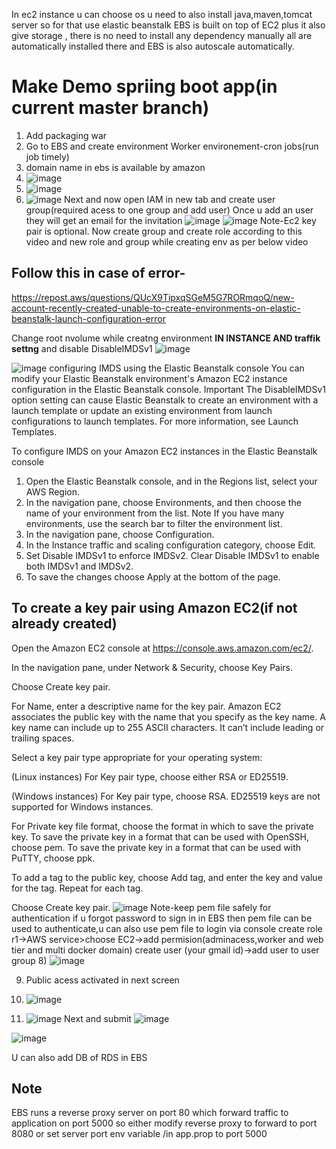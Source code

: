 In ec2 instance u can choose os
u need to also install java,maven,tomcat server so for that use elastic beanstalk
EBS is built on top of EC2 plus it also give storage , there is no need to install any dependency manually all are automatically installed there and EBS is also autoscale automatically.
# Make Demo spriing boot app(in current master branch)
1) Add packaging war
2) Go to EBS and create environment
 Worker environement-cron jobs(run job timely)
3) domain name in ebs is available by amazon
4) ![image](https://github.com/user-attachments/assets/a8aebb02-05b6-422c-bef2-6f81e7b21cc0)
5) ![image](https://github.com/user-attachments/assets/1d37b6c8-e8d9-46a0-8e1e-2e46770d125a)
6) ![image](https://github.com/user-attachments/assets/a6143d92-2348-44c5-a847-d752b91802cb)
   Next  and now open IAM in new tab and create user group(required acess to one group and add user)
   Once u add an user they will get an email for the invitation
   ![image](https://github.com/user-attachments/assets/84a88081-541c-4871-bda0-b38a68262e26)
   ![image](https://github.com/user-attachments/assets/f45b1993-b584-49ed-aeef-18b4bd203a0e)
   Note-Ec2 key pair is optional.
Now create group and create role according to this video and new role and group while creating env as per below video
## Follow this in case of error-
https://repost.aws/questions/QUcX9TipxqSGeM5G7RORmqoQ/new-account-recently-created-unable-to-create-environments-on-elastic-beanstalk-launch-configuration-error

Change root nvolume while creatng environment <b>IN INSTANCE AND traffik settng</b> and disable DisableIMDSv1
![image](https://github.com/user-attachments/assets/b470e798-3351-4717-ab9c-f142b60f1eff)

![image](https://github.com/user-attachments/assets/82d71fb6-052b-4340-aea5-db5fe3e86822)
configuring IMDS using the Elastic Beanstalk console
You can modify your Elastic Beanstalk environment's Amazon EC2 instance configuration in the Elastic Beanstalk console.
Important
The DisableIMDSv1 option setting can cause Elastic Beanstalk to create an environment with a launch template or update an existing environment from launch configurations to launch templates. For more information, see Launch Templates.

To configure IMDS on your Amazon EC2 instances in the Elastic Beanstalk console
1.	Open the Elastic Beanstalk console, and in the Regions list, select your AWS Region.
2.	In the navigation pane, choose Environments, and then choose the name of your environment from the list.
Note
If you have many environments, use the search bar to filter the environment list.
3.	In the navigation pane, choose Configuration.
4.	In the Instance traffic and scaling configuration category, choose Edit.
5.	Set Disable IMDSv1 to enforce IMDSv2. Clear Disable IMDSv1 to enable both IMDSv1 and IMDSv2.
6.	To save the changes choose Apply at the bottom of the page.


## To create a key pair using Amazon EC2(if not already created)
Open the Amazon EC2 console at https://console.aws.amazon.com/ec2/.

In the navigation pane, under Network & Security, choose Key Pairs.

Choose Create key pair.

For Name, enter a descriptive name for the key pair. Amazon EC2 associates the public key with the name that you specify as the key name. A key name can include up to 255 ASCII characters. It can’t include leading or trailing spaces.

Select a key pair type appropriate for your operating system:

(Linux instances) For Key pair type, choose either RSA or ED25519.

(Windows instances) For Key pair type, choose RSA. ED25519 keys are not supported for Windows instances.

For Private key file format, choose the format in which to save the private key. To save the private key in a format that can be used with OpenSSH, choose pem. To save the private key in a format that can be used with PuTTY, choose ppk.

To add a tag to the public key, choose Add tag, and enter the key and value for the tag. Repeat for each tag.

Choose Create key pair.
![image](https://github.com/user-attachments/assets/765cea2e-6ff3-41a5-a0a2-94afcb58c25b)
Note-keep pem file safely for authentication if u forgot password to sign in in EBS then pem file can be used to authenticate,u can also use pem file to login via console
create role r1->AWS service>choose EC2->add permision(adminacess,worker and web tier and multi docker domain)
create user (your gmail id)->add user to user group
8) ![image](https://github.com/user-attachments/assets/83913b7a-5079-43b6-b7fe-e84e46747179)

9)  Public acess activated in next screen
10)  ![image](https://github.com/user-attachments/assets/b9957505-e8d8-411a-951e-c9c2d1e4bc0b)

11)  ![image](https://github.com/user-attachments/assets/5dc674b6-1617-4421-bef0-6f9a59311a20)
    Next and submit
![image](https://github.com/user-attachments/assets/30f49f86-6351-4cf3-9ba2-57fda8d289b6)

![image](https://github.com/user-attachments/assets/47bcb036-b949-44f8-bf7e-bfd395ccac8e)


U can also add  DB of RDS in EBS

## Note

EBS runs a reverse proxy server on port 80 which forward traffic to application on port 5000 so either modify reverse proxy to forward to  port 8080 or  set server port env variable /in app.prop to port 5000



